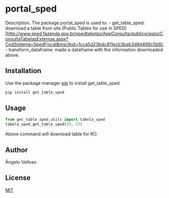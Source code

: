 # portal_sped

Description. 
The package portal_sped is used to:
	- get_table_sped: download a table from site (Public Tables for use in SPED)[http://www.sped.fazenda.gov.br/spedtabelas/AppConsulta/publico/aspx/ConsultaTabelasExternas.aspx?CodSistema=SpedFiscal&msclkid=1cca5d23bdc411ecb3bab3d8d466c5b9].
	- transform_dataframe: made a dataframe with the information downloaded above.

## Installation

Use the package manager [pip](https://pip.pypa.io/en/stable/) to install get_table_sped.

```bash
pip install get_table_sped
```

## Usage

```python
from get_table_sped.utils import tabela_sped
tabela_sped.get_table_sped(29, 53)
```

Above command will download table for RO.

## Author
Ângelo Velloso

## License
[MIT](https://choosealicense.com/licenses/mit/)